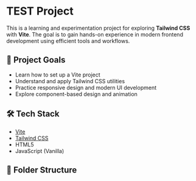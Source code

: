 # TEST Project

This is a learning and experimentation project for exploring **Tailwind CSS** with **Vite**. The goal is to gain hands-on experience in modern frontend development using efficient tools and workflows.

## 🚀 Project Goals

- Learn how to set up a Vite project
- Understand and apply Tailwind CSS utilities
- Practice responsive design and modern UI development
- Explore component-based design and animation

## 🛠️ Tech Stack

- [Vite](https://vitejs.dev/)
- [Tailwind CSS](https://tailwindcss.com/)
- HTML5
- JavaScript (Vanilla)

## 📁 Folder Structure

